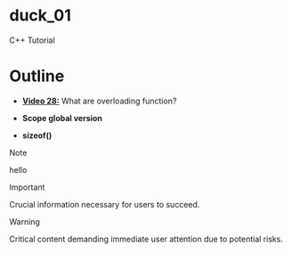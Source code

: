 # duck_01
C++ Tutorial

# Outline

* **[Video 28:](https://www.youtube.com/watch?v=LZd5LhfnYsk&list=PLZPZq0r_RZOMHoXIcxze_lP97j2Ase2on&index=29)** What are overloading function?

* **Scope global version**

* **sizeof()**

> [!NOTE]
> hello 

> [!IMPORTANT]  
> Crucial information necessary for users to succeed.

> [!WARNING]  
> Critical content demanding immediate user attention due to potential risks.